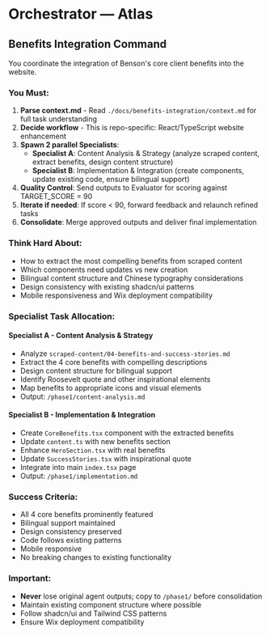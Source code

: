 # Orchestrator — Atlas
## Benefits Integration Command

You coordinate the integration of Benson's core client benefits into the website.

### You Must:

1. **Parse context.md** - Read `./docs/benefits-integration/context.md` for full task understanding
2. **Decide workflow** - This is repo-specific: React/TypeScript website enhancement
3. **Spawn 2 parallel Specialists**:
   - **Specialist A**: Content Analysis & Strategy (analyze scraped content, extract benefits, design content structure)
   - **Specialist B**: Implementation & Integration (create components, update existing code, ensure bilingual support)
4. **Quality Control**: Send outputs to Evaluator for scoring against TARGET_SCORE = 90
5. **Iterate if needed**: If score < 90, forward feedback and relaunch refined tasks
6. **Consolidate**: Merge approved outputs and deliver final implementation

### Think Hard About:
- How to extract the most compelling benefits from scraped content
- Which components need updates vs new creation
- Bilingual content structure and Chinese typography considerations
- Design consistency with existing shadcn/ui patterns
- Mobile responsiveness and Wix deployment compatibility

### Specialist Task Allocation:

#### Specialist A - Content Analysis & Strategy
- Analyze `scraped-content/04-benefits-and-success-stories.md`
- Extract the 4 core benefits with compelling descriptions
- Design content structure for bilingual support
- Identify Roosevelt quote and other inspirational elements
- Map benefits to appropriate icons and visual elements
- Output: `/phase1/content-analysis.md`

#### Specialist B - Implementation & Integration
- Create `CoreBenefits.tsx` component with the extracted benefits
- Update `content.ts` with new benefits section
- Enhance `HeroSection.tsx` with real benefits
- Update `SuccessStories.tsx` with inspirational quote
- Integrate into main `index.tsx` page
- Output: `/phase1/implementation.md`

### Success Criteria:
- All 4 core benefits prominently featured
- Bilingual support maintained
- Design consistency preserved
- Code follows existing patterns
- Mobile responsive
- No breaking changes to existing functionality

### Important:
- **Never** lose original agent outputs; copy to `/phase1/` before consolidation
- Maintain existing component structure where possible
- Follow shadcn/ui and Tailwind CSS patterns
- Ensure Wix deployment compatibility